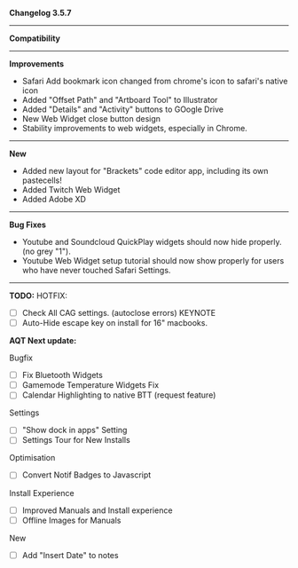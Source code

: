 **Changelog 3.5.7**

----
**Compatibility**


----
**Improvements**
<br>
- Safari Add bookmark icon changed from chrome's icon to safari's native icon
- Added "Offset Path" and "Artboard Tool" to Illustrator
- Added "Details" and "Activity" buttons to GOogle Drive
- New Web Widget close button design
- Stability improvements to web widgets, especially in Chrome.

----
**New**
<br>
- Added new layout for "Brackets" code editor app, including its own pastecells!
- Added Twitch Web Widget
- Added Adobe XD

----
**Bug Fixes**
<br>
- Youtube and Soundcloud QuickPlay widgets should now hide properly. (no grey "1").
- Youtube Web Widget setup tutorial should now show properly for users who have never touched Safari Settings.

------------------
**TODO:**
HOTFIX:
- [ ] Check All CAG settings.  (autoclose errors) KEYNOTE
- [ ] Auto-Hide escape key on install for 16" macbooks.

**AQT Next update:**

Bugfix
- [ ] Fix Bluetooth Widgets
- [ ] Gamemode Temperature Widgets Fix
- [ ] Calendar Highlighting to native BTT (request feature)

Settings
- [ ] "Show dock in apps" Setting
- [ ] Settings Tour for New Installs

Optimisation
- [ ] Convert Notif Badges to Javascript

Install Experience
- [ ] Improved Manuals and Install experience
- [ ] Offline Images for Manuals

New
- [ ] Add "Insert Date" to notes


